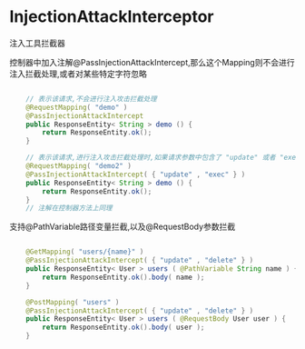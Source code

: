 # InjectionAttackInterceptor
注入工具拦截器


控制器中加入注解@PassInjectionAttackIntercept,那么这个Mapping则不会进行注入拦截处理,或者对某些特定字符忽略

``` java

    // 表示该请求,不会进行注入攻击拦截处理
    @RequestMapping( "demo" )
    @PassInjectionAttackIntercept
    public ResponseEntity< String > demo () {
        return ResponseEntity.ok();
    }

    // 表示该请求,进行注入攻击拦截处理时,如果请求参数中包含了 "update" 或者 "exec",那么对此进行忽略,排除这些关键字符
    @RequestMapping( "demo2" )
    @PassInjectionAttackIntercept( { "update" , "exec" } )
    public ResponseEntity< String > demo () {
        return ResponseEntity.ok();
    }
    // 注解在控制器方法上同理

```

支持@PathVariable路径变量拦截,以及@RequestBody参数拦截


``` java

	@GetMapping( "users/{name}" )
	@PassInjectionAttackIntercept( { "update" , "delete" } )
	public ResponseEntity< User > users ( @PathVariable String name ) {
		return ResponseEntity.ok().body( name );
	}

	@PostMapping( "users" )
	@PassInjectionAttackIntercept( { "update" , "delete" } )
	public ResponseEntity< User > users ( @RequestBody User user ) {
		return ResponseEntity.ok().body( user );
	}
	
```
